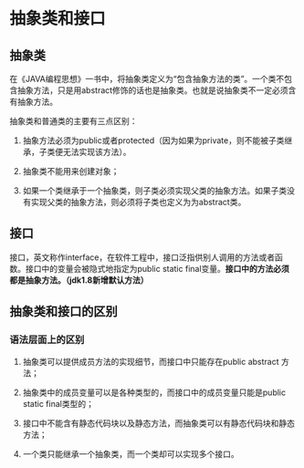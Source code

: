 # 抽象类和接口
## 抽象类
在《JAVA编程思想》一书中，将抽象类定义为“包含抽象方法的类”。一个类不包含抽象方法，只是用abstract修饰的话也是抽象类。也就是说抽象类不一定必须含有抽象方法。

抽象类和普通类的主要有三点区别：

1. 抽象方法必须为public或者protected（因为如果为private，则不能被子类继承，子类便无法实现该方法）。

2. 抽象类不能用来创建对象；

3. 如果一个类继承于一个抽象类，则子类必须实现父类的抽象方法。如果子类没有实现父类的抽象方法，则必须将子类也定义为为abstract类。

## 接口

接口，英文称作interface，在软件工程中，接口泛指供别人调用的方法或者函数。接口中的变量会被隐式地指定为public static final变量。**接口中的方法必须都是抽象方法。（jdk1.8新增默认方法）**

## 抽象类和接口的区别
### 语法层面上的区别
1. 抽象类可以提供成员方法的实现细节，而接口中只能存在public abstract 方法；

2. 抽象类中的成员变量可以是各种类型的，而接口中的成员变量只能是public static final类型的；

3. 接口中不能含有静态代码块以及静态方法，而抽象类可以有静态代码块和静态方法；

4. 一个类只能继承一个抽象类，而一个类却可以实现多个接口。



